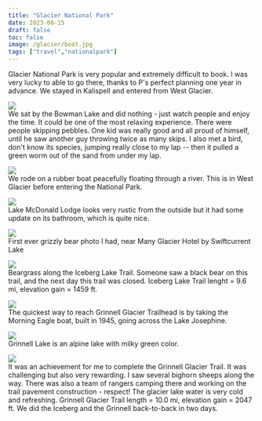 ```yaml
---
title: "Glacier National Park"
date: 2023-08-15
draft: false
toc: false
image: /glacier/boat.jpg
tags: ["travel","nationalpark"]
---
```


Glacier National Park is very popular and extremely difficult to book. I was very lucky to able to go there, thanks to P's perfect planning one year in advance. We stayed in Kalispell and entered from West Glacier. 

![](/glacier/bowman-lake.JPG)  
We sat by the Bowman Lake and did nothing - just watch people and enjoy the time. It could be one of the most relaxing experience. There were people skipping pebbles. One kid was really good and all proud of himself, until he saw another guy throwing twice as many skips. I also met a bird, don't know its species, jumping really close to my lap -- then it pulled a green worm out of the sand from under my lap.

![](/glacier/west-glacier.JPG)  
We rode on a rubber boat peacefully floating through a river. This is in West Glacier before entering the National Park.

![](/glacier/mcdonald-lodge.JPG)  
Lake McDonald Lodge looks very rustic from the outside but it had some update on its bathroom, which is quite nice.

![](/glacier/bear.JPG)  
First ever grizzly bear photo I had, near Many Glacier Hotel by Swiftcurrent Lake

![](/glacier/beargrass.JPG)  
Beargrass along the Iceberg Lake Trail. Someone saw a black bear on this trail, and the next day this trail was closed. Iceberg Lake Trail lenght = 9.6 mi, elevation gain = 1459 ft. 

![](/glacier/josephine.JPG)  
The quickest way to reach Grinnell Glacier Trailhead is by taking the Morning Eagle boat, built in 1945, going across the Lake Josephine.

![](/glacier/grinnell2.JPG)  
Grinnell Lake is an alpine lake with milky green color. 

![](/glacier/grinnell.JPG)  
It was an achievement for me to complete the Grinnell Glacier Trail. It was challenging but also very rewarding. I saw several bighorn sheeps along the way. There was also a team of rangers camping there and working on the trail pavement construction - respect! The glacier lake water is very cold and refreshing. Grinnell Glacier Trail length = 10.0 mi, elevation gain = 2047 ft. We did the Iceberg and the Grinnell back-to-back in two days.









